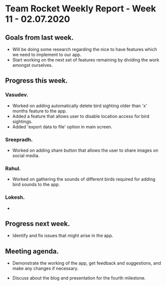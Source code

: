 # Team Rocket Weekly Report - Week 11 - 02.07.2020

## Goals from last week.

*  Will be doing some research regarding the nice to have features which we need to implement to our app.
*  Start working on the next set of features remaining by dividing the work amongst ourselves.

## Progress this week.

### Vasudev.

*  Worked on adding automatically delete bird sighting older than 'x' months feature to the app.
*  Added a feature that allows user to disable location access for bird sightings.
*  Added 'export data to file' option in main screen.

### Sreepradh.

*  Worked on adding share button that allows the user to share images on social media.


### Rahul.

*  Worked on gathering the sounds of different birds required for adding bird sounds to the app.

### Lokesh.

* 

## Progress next week.

*  Identify and fix issues that might arise in the app.

## Meeting agenda.

*  Demonstrate the working of the app, get feedback and suggestions, and make any changes if necessary.

*  Discuss about the blog and presentation for the fourth milestone.